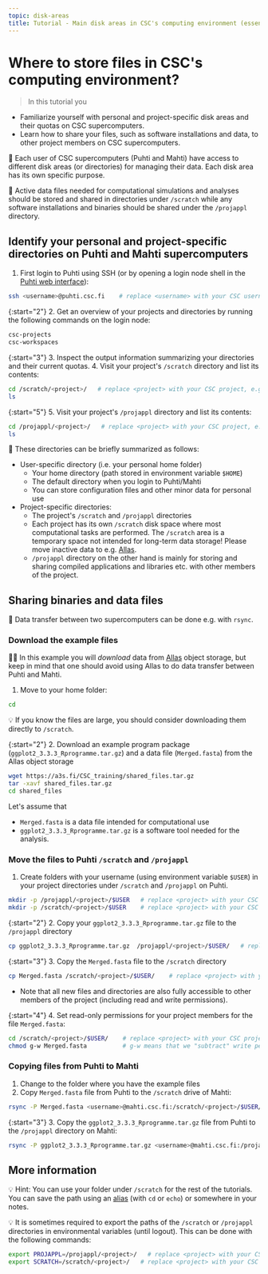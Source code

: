 ```yaml
---
topic: disk-areas
title: Tutorial - Main disk areas in CSC's computing environment (essential)
---
```


# Where to store files in CSC's computing environment?

> In this tutorial you
   - Familiarize yourself with personal and project-specific disk areas and their quotas on CSC supercomputers.
   - Learn how to share your files, such as software installations and data, to other project members on CSC supercomputers.

💬 Each user of CSC supercomputers (Puhti and Mahti) have access to different disk areas (or directories) for managing their data. Each disk area has its own specific purpose.

💬 Active data files needed for computational simulations and analyses should be stored and shared in directories under `/scratch` while any software installations and binaries should be shared under the `/projappl` directory.

## Identify your personal and project-specific directories on Puhti and Mahti supercomputers

1. First login to Puhti using SSH (or by opening a login node shell in the [Puhti web interface](https://www.puhti.csc.fi)):
  
```bash
ssh <username>@puhti.csc.fi    # replace <username> with your CSC username, e.g. myname@puhti.csc.fi
```

{:start="2"}
2. Get an overview of your projects and directories by running the following commands on the login node:

```bash
csc-projects
csc-workspaces
```

{:start="3"}
3. Inspect the output information summarizing your directories and their current quotas.
4. Visit your project's `/scratch` directory and list its contents:

```bash
cd /scratch/<project>/   # replace <project> with your CSC project, e.g. project_2001234
ls
```

{:start="5"}
5. Visit your project's `/projappl` directory and list its contents:

```bash
cd /projappl/<project>/   # replace <project> with your CSC project, e.g. project_2001234
ls
```

💬 These directories can be briefly summarized as follows:

- User-specific directory (i.e. your personal home folder)
   - Your home directory (path stored in environment variable `$HOME`)
   - The default directory when you login to Puhti/Mahti
   - You can store configuration files and other minor data for personal use
- Project-specific directories:
   - The project's `/scratch` and `/projappl` directories
   - Each project has its own `/scratch` disk space where most computational tasks are performed. The `/scratch` area is a temporary space not intended for long-term data storage! Please move inactive data to e.g. [Allas](https://docs.csc.fi/data/Allas/).
   - `/projappl` directory on the other hand is mainly for storing and sharing compiled applications and libraries etc. with other members of the project.

## Sharing binaries and data files

💬 Data transfer between two supercomputers can be done e.g. with `rsync`.

### Download the example files

☝🏻 In this example you will *download* data from [Allas](https://docs.csc.fi/data/Allas/) object storage, but keep in mind that one should avoid using Allas to do data transfer between Puhti and Mahti.

1. Move to your home folder:

```bash
cd
```

💡 If you know the files are large, you should consider downloading them directly to `/scratch`.

{:start="2"}
2. Download an example program package (`ggplot2_3.3.3_Rprogramme.tar.gz`) and a data file (`Merged.fasta`) from the Allas object storage
  
```bash
wget https://a3s.fi/CSC_training/shared_files.tar.gz
tar -xavf shared_files.tar.gz
cd shared_files
```

Let's assume that

- `Merged.fasta` is a data file intended for computational use
- `ggplot2_3.3.3_Rprogramme.tar.gz` is a software tool needed for the analysis.

### Move the files to Puhti `/scratch` and `/projappl`

1. Create folders with your username (using environment variable `$USER`) in your project directories under `/scratch` and `/projappl` on Puhti.

```bash
mkdir -p /projappl/<project>/$USER   # replace <project> with your CSC project, e.g. project_2001234
mkdir -p /scratch/<project>/$USER    # replace <project> with your CSC project, e.g. project_2001234
```

{:start="2"}
2. Copy your `ggplot2_3.3.3_Rprogramme.tar.gz` file to the `/projappl` directory

```bash
cp ggplot2_3.3.3_Rprogramme.tar.gz  /projappl/<project>/$USER/   # replace <project> with your CSC project, e.g. project_2001234
```

{:start="3"}
3. Copy the `Merged.fasta` file to the `/scratch` directory

```bash
cp Merged.fasta /scratch/<project>/$USER/    # replace <project> with your CSC project, e.g. project_2001234
```

- Note that all new files and directories are also fully accessible to other members of the project (including read and write permissions).

{:start="4"}
4. Set read-only permissions for your project members for the file `Merged.fasta`:

```bash
cd /scratch/<project>/$USER/    # replace <project> with your CSC project, e.g. project_2001234
chmod g-w Merged.fasta          # g-w means that we "subtract" write permissions for users belong to our group (g), i.e. our project
```

### Copying files from Puhti to Mahti

1. Change to the folder where you have the example files
2. Copy `Merged.fasta` file from Puhti to the `/scratch` drive of Mahti:

```bash
rsync -P Merged.fasta <username>@mahti.csc.fi:/scratch/<project>/$USER/    # replace <username> with your CSC username and <project> with your CSC project, e.g. project_2001234
```

{:start="3"}
3. Copy the `ggplot2_3.3.3_Rprogramme.tar.gz` file from Puhti to the `/projappl` directory on Mahti:

```bash
rsync -P ggplot2_3.3.3_Rprogramme.tar.gz <username>@mahti.csc.fi:/projappl/<project>/$USER/    # replace <username> with your CSC username and <project> with your CSC project, e.g. project_2001234
```

## More information

💡 Hint: You can use your folder under `/scratch` for the rest of the tutorials. You can save the path using an [alias](https://www.shell-tips.com/bash/alias/) (with `cd` or `echo`) or somewhere in your notes.

💡 It is sometimes required to export the paths of the `/scratch` or `/projappl` directories in environmental variables (until logout). This can be done with the following commands:

```bash
export PROJAPPL=/projappl/<project>/   # replace <project> with your CSC project, e.g. project_2001234
export SCRATCH=/scratch/<project>/   # replace <project> with your CSC project, e.g. project_2001234
```
